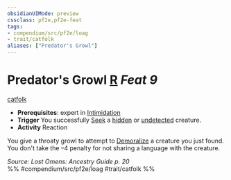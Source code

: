 ```yaml
---
obsidianUIMode: preview
cssclass: pf2e,pf2e-feat
tags:
- compendium/src/pf2e/loag
- trait/catfolk
aliases: ["Predator's Growl"]
---
```

# Predator's Growl  [R](rules/core-rulebook/chapter-9-playing-the-game.md#Actions "Reaction") *Feat 9*  
[catfolk](rules/traits/catfolk-b1.md)  

- **Prerequisites**: expert in [Intimidation](compendium/skills.md#Intimidation)
- **Trigger** You successfully [Seek](rules/actions/seek.md) a [hidden](rules/conditions.md#Hidden) or [undetected](rules/conditions.md#Undetected) creature.
- **Activity** Reaction

You give a throaty growl to attempt to [Demoralize](rules/actions/demoralize.md) a creature you just found. You don't take the –4 penalty for not sharing a language with the creature.

*Source: Lost Omens: Ancestry Guide p. 20*  
%% #compendium/src/pf2e/loag #trait/catfolk %%
